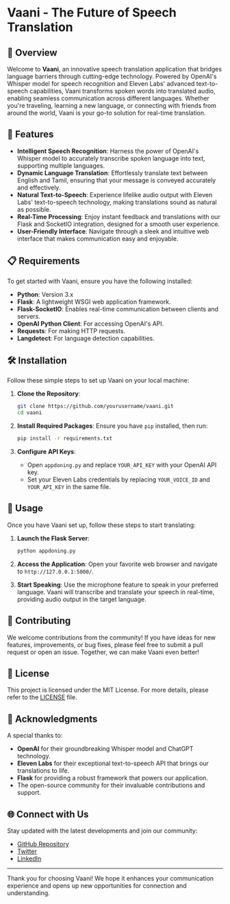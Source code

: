 # Vaani - The Future of Speech Translation

## 🌟 Overview
Welcome to **Vaani**, an innovative speech translation application that bridges language barriers through cutting-edge technology. Powered by OpenAI's Whisper model for speech recognition and Eleven Labs' advanced text-to-speech capabilities, Vaani transforms spoken words into translated audio, enabling seamless communication across different languages. Whether you're traveling, learning a new language, or connecting with friends from around the world, Vaani is your go-to solution for real-time translation.

## 🚀 Features
- **Intelligent Speech Recognition**: Harness the power of OpenAI's Whisper model to accurately transcribe spoken language into text, supporting multiple languages.
- **Dynamic Language Translation**: Effortlessly translate text between English and Tamil, ensuring that your message is conveyed accurately and effectively.
- **Natural Text-to-Speech**: Experience lifelike audio output with Eleven Labs' text-to-speech technology, making translations sound as natural as possible.
- **Real-Time Processing**: Enjoy instant feedback and translations with our Flask and SocketIO integration, designed for a smooth user experience.
- **User-Friendly Interface**: Navigate through a sleek and intuitive web interface that makes communication easy and enjoyable.

## 📋 Requirements
To get started with Vaani, ensure you have the following installed:
- **Python**: Version 3.x
- **Flask**: A lightweight WSGI web application framework.
- **Flask-SocketIO**: Enables real-time communication between clients and servers.
- **OpenAI Python Client**: For accessing OpenAI's API.
- **Requests**: For making HTTP requests.
- **Langdetect**: For language detection capabilities.

## 🛠️ Installation
Follow these simple steps to set up Vaani on your local machine:

1. **Clone the Repository**:
   ```bash
   git clone https://github.com/yourusername/vaani.git
   cd vaani
   ```

2. **Install Required Packages**:
   Ensure you have `pip` installed, then run:
   ```bash
   pip install -r requirements.txt
   ```

3. **Configure API Keys**:
   - Open `appdoning.py` and replace `YOUR_API_KEY` with your OpenAI API key.
   - Set your Eleven Labs credentials by replacing `YOUR_VOICE_ID` and `YOUR_API_KEY` in the same file.

## 🎤 Usage
Once you have Vaani set up, follow these steps to start translating:

1. **Launch the Flask Server**:
   ```bash
   python appdoning.py
   ```

2. **Access the Application**:
   Open your favorite web browser and navigate to `http://127.0.0.1:5000/`.

3. **Start Speaking**:
   Use the microphone feature to speak in your preferred language. Vaani will transcribe and translate your speech in real-time, providing audio output in the target language.

## 🤝 Contributing
We welcome contributions from the community! If you have ideas for new features, improvements, or bug fixes, please feel free to submit a pull request or open an issue. Together, we can make Vaani even better!

## 📄 License
This project is licensed under the MIT License. For more details, please refer to the [LICENSE](LICENSE) file.

## 🙏 Acknowledgments
A special thanks to:
- **OpenAI** for their groundbreaking Whisper model and ChatGPT technology.
- **Eleven Labs** for their exceptional text-to-speech API that brings our translations to life.
- **Flask** for providing a robust framework that powers our application.
- The open-source community for their invaluable contributions and support.

## 🌐 Connect with Us
Stay updated with the latest developments and join our community:
- [GitHub Repository](https://github.com/yourusername/vaani)
- [Twitter](https://twitter.com/yourusername)
- [LinkedIn](https://linkedin.com/in/yourusername)

---

Thank you for choosing Vaani! We hope it enhances your communication experience and opens up new opportunities for connection and understanding.
